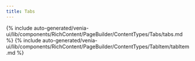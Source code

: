 ```yaml
---
title: Tabs
---
```


<!--
The reference doc content is generated automatically from the source code.
To update this section, update the doc blocks in the source code
-->

{% include auto-generated/venia-ui/lib/components/RichContent/PageBuilder/ContentTypes/Tabs/tabs.md %}
{% include auto-generated/venia-ui/lib/components/RichContent/PageBuilder/ContentTypes/TabItem/tabItem.md %}
